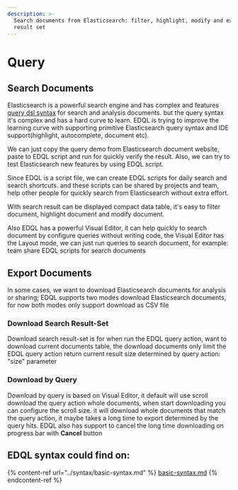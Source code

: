 ```yaml
---
description: >-
  Search documents from Elasticsearch: filter, highlight, modify and export
  result set
---
```


# Query

## Search Documents

Elasticsearch is a powerful search engine and has complex and
features [query dsl syntax](https://www.elastic.co/guide/en/elasticsearch/reference/current/query-dsl.html) for search
and analysis documents. but the query syntax it's complex and has a hard curve to learn. EDQL is trying to improve
the learning curve with supporting primitive Elasticsearch query syntax and IDE support(highlight, autocomplete,
document etc).

We can just copy the query demo from Elasticsearch document website, paste to EDQL script and run for quickly verify the
result. Also, we can try to test Elasticsearch new features by using EDQL script.

Since EDQL is a script file, we can create EDQL scripts for daily search and search shortcuts. and these scripts can be
shared by projects and team, help other people for quickly search from Elasticsearch without extra effort.

With search result can be displayed compact data table, it's easy to filter document, highlight document and modify
document.

Also EDQL has a powerful Visual Editor, it can help quickly to search document by configure queries without writing
code, the Visual Editor has the Layout mode, we can just run queries to search document, for example: team share EDQL
scripts for search documents

## Export Documents

In some cases, we want to download Elasticsearch documents for analysis or sharing; EDQL supports two modes download
Elasticsearch documents, for now both modes only support download as CSV file

### Download Search Result-Set

Download search result-set is for when run the EDQL query action, want to download current documents table, the download
documents only limit the EDQL query action return current result size determined by query action: "size" parameter

### Download by Query

Download by query is based on Visual Editor, it default will use scroll download the query action whole documents, when
start downloading you can configure the scroll size. it will download whole documents that match the query action, it
maybe takes a long time to export determined by the query hits. EDQL also has support to cancel the long time
downloading
on progress bar with **Cancel** button

## EDQL syntax could find on:

{% content-ref url="../syntax/basic-syntax.md" %}
[basic-syntax.md](../syntax/basic-syntax.md)
{% endcontent-ref %}
